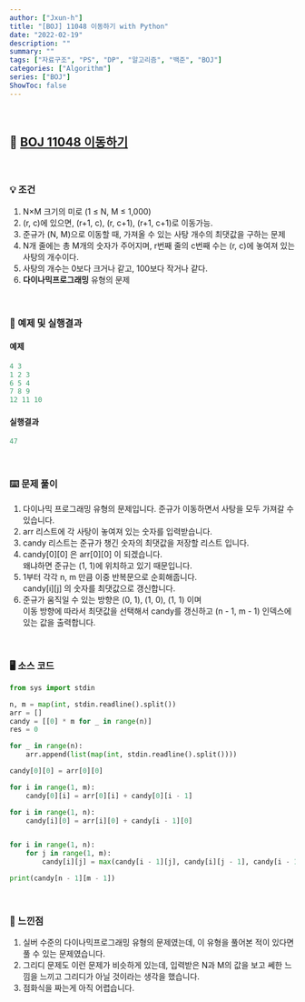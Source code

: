 ```yaml
---
author: ["Jxun-h"]
title: "[BOJ] 11048 이동하기 with Python"
date: "2022-02-19"
description: ""
summary: ""
tags: ["자료구조", "PS", "DP", "알고리즘", "백준", "BOJ"]
categories: ["Algorithm"]
series: ["BOJ"]
ShowToc: false
---
```


<br>

## 📌 <a href="https://www.acmicpc.net/problem/11048" target="_blank">BOJ 11048 이동하기</a>

<br>

### 💡 조건

1.  N×M 크기의 미로 (1 ≤ N, M ≤ 1,000)
2.  (r, c)에 있으면, (r+1, c), (r, c+1), (r+1, c+1)로 이동가능.
3.  준규가 (N, M)으로 이동할 때, 가져올 수 있는 사탕 개수의 최댓값을 구하는 문제
4.  N개 줄에는 총 M개의 숫자가 주어지며, r번째 줄의 c번째 수는 (r, c)에 놓여져 있는 사탕의 개수이다.
5.  사탕의 개수는 0보다 크거나 같고, 100보다 작거나 같다.
6.  **다이나믹프로그래밍** 유형의 문제

<br>

### 🔖 예제 및 실행결과

#### 예제

```py
4 3
1 2 3
6 5 4
7 8 9
12 11 10
```

#### 실행결과

```py
47
```

<br>

### ⌨️ 문제 풀이

1.  다이나믹 프로그래밍 유형의 문제입니다. 준규가 이동하면서 사탕을 모두 가져갈 수 있습니다.
2.  arr 리스트에 각 사탕이 놓여져 있는 숫자를 입력받습니다.
3.  candy 리스트는 준규가 챙긴 숫자의 최댓값을 저장할 리스트 입니다.
4.  candy[0][0] 은 arr[0][0] 이 되겠습니다.  
    왜냐하면 준규는 (1, 1)에 위치하고 있기 때문입니다.
5.  1부터 각각 n, m 만큼 이중 반복문으로 순회해줍니다.  
    candy[i][j] 의 숫자를 최댓값으로 갱신합니다.
6.  준규가 움직일 수 있는 방향은 (0, 1), (1, 0), (1, 1) 이며  
    이동 방향에 따라서 최댓값을 선택해서 candy를 갱신하고 (n - 1, m - 1) 인덱스에 있는 값을 출력합니다.


<br>

### 🖥 소스 코드

```py
from sys import stdin

n, m = map(int, stdin.readline().split())
arr = []
candy = [[0] * m for _ in range(n)]
res = 0

for _ in range(n):
    arr.append(list(map(int, stdin.readline().split())))

candy[0][0] = arr[0][0]

for i in range(1, m):
    candy[0][i] = arr[0][i] + candy[0][i - 1]

for i in range(1, n):
    candy[i][0] = arr[i][0] + candy[i - 1][0]


for i in range(1, n):
    for j in range(1, m):
        candy[i][j] = max(candy[i - 1][j], candy[i][j - 1], candy[i - 1][j - 1]) + arr[i][j]

print(candy[n - 1][m - 1])
```

<br>

### 💾 느낀점

1.  실버 수준의 다이나믹프로그래밍 유형의 문제였는데, 이 유형을 풀어본 적이 있다면 풀 수 있는 문제였습니다.
2.  그리디 문제도 이런 문제가 비슷하게 있는데, 입력받은 N과 M의 값을 보고 쎄한 느낌을 느끼고 그리디가 아닐 것이라는 생각을 했습니다.
3.  점화식을 짜는게 아직 어렵습니다.